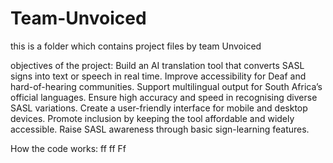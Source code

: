 # Team-Unvoiced

this is a folder which contains project files by team Unvoiced

objectives of the project:
Build an AI translation tool that converts SASL signs into text or speech in real time.
Improve accessibility for Deaf and hard-of-hearing communities.
Support multilingual output for South Africa’s official languages.
Ensure high accuracy and speed in recognising diverse SASL variations.
Create a user-friendly interface for mobile and desktop devices.
Promote inclusion by keeping the tool affordable and widely accessible.
Raise SASL awareness through basic sign-learning features.


How the code works:
ff
ff
Ff
